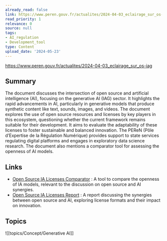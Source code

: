 ```yaml
---
already_read: false
link: https://www.peren.gouv.fr/actualites/2024-04-03_eclairage_sur_os-iag
read_priority: 1
relevance: 0
source: null
tags:
- AI_regulation
- Development_tool
type: Content
upload_date: '2024-05-23'
---
```


https://www.peren.gouv.fr/actualites/2024-04-03_eclairage_sur_os-iag
## Summary

The document discusses the intersection of open source and artificial intelligence (AI), focusing on the generative AI (IAG) sector. It highlights the rapid advancements in AI, particularly in generative models that produce synthetic content like text, sounds, images, and videos. The document explores the use of open source resources and licenses by key players in this ecosystem, questioning whether the current framework remains suitable for their development. It aims to evaluate the adaptability of these licenses to foster sustainable and balanced innovation. The PEReN (Pôle d’Expertise de la Régulation Numérique) provides support to state services regulating digital platforms and engages in exploratory data science research. The document also mentions a comparator tool for assessing the openness of AI models.
## Links

- [Open Source IA Licenses Comparator](https://www.peren.gouv.fr/compare-os-iag/) : A tool to compare the openness of IA models, relevant to the discussion on open source and AI synergies.
- [Open Source IA Licenses Report](https://www.peren.gouv.fr/rapports/2024-04-03_Eclairage%20sur_OpenSource-IAG_FR.pdf) : A report discussing the synergies between open source and AI, exploring license formats and their impact on innovation.

## Topics

![[topics/Concept/Generative AI]]